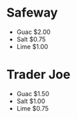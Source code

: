 # Safeway
* Guac $2.00
* Salt $0.75
* Lime $1.00

# Trader Joe
* Guac $1.50
* Salt $1.00
* Lime $0.75
